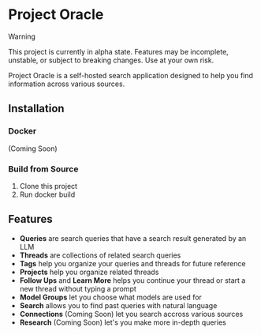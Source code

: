# Project Oracle

> [!Warning]
> This project is currently in alpha state. Features may be incomplete, unstable, or subject to breaking changes. Use at your own risk.

Project Oracle is a self-hosted search application designed to help you find information across various sources.

## Installation

### Docker

(Coming Soon)

### Build from Source

1. Clone this project
2. Run docker build

## Features

- **Queries** are search queries that have a search result generated by an LLM
- **Threads** are collections of related search queries
- **Tags** help you organize your queries and threads for future reference
- **Projects** help you organize related threads
- **Follow Ups** and **Learn More** helps you continue your thread or start a new thread without typing a prompt
- **Model Groups** let you choose what models are used for
- **Search** allows you to find past queries with natural language
- **Connections** (Coming Soon) let you search accross various sources
- **Research** (Coming Soon) let's you make more in-depth queries
